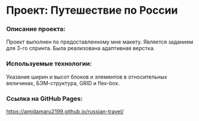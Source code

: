 # Проект: Путешествие по России

### Описание проекта:

Проект выполнен по предоставленному мне макету. Является заданием для 3-го спринта. Была реализована адаптивная верстка.

### Используемые технологии:

Указание ширин и высот блоков и элементов в относительных величинах, БЭМ-структура, GRID и flex-box.

### Ссылка на GitHub Pages:

 https://amidamaru2199.github.io/russian-travel/


